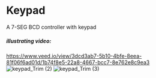 # Keypad
A 7-SEG BCD controller with keypad

##### illustrating video:

https://www.veed.io/view/3dcd3ab7-5b10-4bfe-8eea-81f06f6ad01d/1b74f8e5-22a8-4667-bcc7-8e762e8c9ea3
![keypad_Trim (2)](https://user-images.githubusercontent.com/61421659/183253159-e7454990-4445-4677-a595-def3eb5d7b23.gif)
![keypad_Trim (3)](https://user-images.githubusercontent.com/61421659/183253307-2877b8c3-a5c8-4f3f-9d8b-473a50f79e90.gif)

